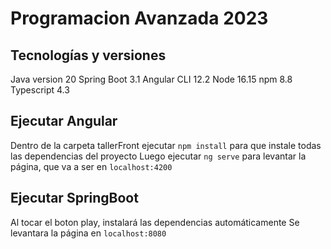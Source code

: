 # Programacion Avanzada 2023

## Tecnologías y versiones
Java version 20
Spring Boot 3.1
Angular CLI 12.2
Node 16.15
npm 8.8
Typescript 4.3


## Ejecutar Angular
Dentro de la carpeta tallerFront ejecutar ```npm install``` para que instale todas las dependencias del proyecto
Luego ejecutar ```ng serve``` para levantar la página, que va a ser en ```localhost:4200```

## Ejecutar SpringBoot
Al tocar el boton play, instalará las dependencias automáticamente
Se levantara la página en ```localhost:8080```

